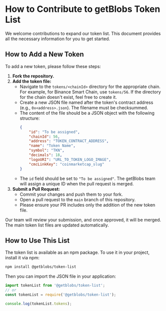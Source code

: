 # How to Contribute to getBlobs Token List

We welcome contributions to expand our token list. This document provides all the necessary information for you to get started.

## How to Add a New Token

To add a new token, please follow these steps:

1.  **Fork the repository.**
2.  **Add the token file:**
    -   Navigate to the `tokens/<chainId>` directory for the appropriate chain. For example, for Binance Smart Chain, use `tokens/56`. If the directory for the chain doesn't exist, feel free to create it.
    -   Create a new JSON file named after the token's contract address (e.g., `0x<address>.json`). The filename must be checksummed.
    -   The content of the file should be a JSON object with the following structure:
        ```json
        {
            "id": "To be assigned",
            "chainId": 56,
            "address": "TOKEN_CONTRACT_ADDRESS",
            "name": "Token Name",
            "symbol": "TKN",
            "decimals": 18,
            "logoURI": "URL_TO_TOKEN_LOGO_IMAGE",
            "cmcLinkKey": "coinmarketcap_slug"
        }
        ```
    -   The `id` field should be set to `"To be assigned"`. The getBlobs team will assign a unique ID when the pull request is merged.
3.  **Submit a Pull Request:**
    -   Commit your changes and push them to your fork.
    -   Open a pull request to the `main` branch of this repository.
    -   Please ensure your PR includes only the addition of the new token file.

Our team will review your submission, and once approved, it will be merged. The main token list files are updated automatically.

## How to Use This List

The token list is available as an npm package. To use it in your project, install it via npm:

```bash
npm install @getblobs/token-list
```

Then you can import the JSON file in your application:

```javascript
import tokenList from '@getblobs/token-list';
// or
const tokenList = require('@getblobs/token-list');

console.log(tokenList.tokens);
```
